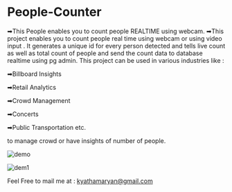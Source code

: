 # People-Counter
➡This People enables you to count people REALTIME using webcam.
➡This project enables you to count people real time using webcam or using video input .
It generates a unique id for every person detected and tells live count as well as total count of people and send the count data to database realtime using pg admin. This project can be used in various industries like : 

➡Billboard Insights

➡Retail Analytics

➡Crowd Management

➡Concerts

➡Public Transportation etc. 

to manage crowd or have insights of number of people.

![demo](https://user-images.githubusercontent.com/120780784/224473101-c3e10607-c183-4327-8d55-09e4ef322cb9.png)


![dem1](https://user-images.githubusercontent.com/120780784/224473125-f090b511-aacc-4729-bab7-87ae631348fe.png)



Feel Free to mail me at : kyathamaryan@gmail.com

